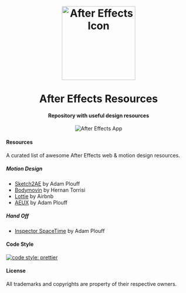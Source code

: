 <h1 align="center">
  <a href="./assets/icon.png"><img src="./assets/icon.png" alt="After Effects Icon" width="200" height="auto"></a>
  <br>
  <br>
  After Effects Resources
</h1>

<h4 align="center">Repository with useful design resources</h4>

<p align="center">
<img src="https://img.shields.io/badge/app-After%20Effects-2a0a50.svg" alt="After Effects App">
</p>

#### Resources

A curated list of awesome After Effects web & motion design resources.

##### Motion Design

* [Sketch2AE](https://google.github.io/sketch2ae/) by Adam Plouff
* [Bodymovin](https://github.com/airbnb/lottie-web/) by Hernan Torrisi
* [Lottie](http://airbnb.io/lottie/) by Airbnb
* [AEUX](https://adamplouf.github.io/aeux-doc) by Adam Plouff

##### Hand Off

* [Inspector SpaceTime](https://google.github.io/inspectorspacetime/) by Adam Plouff

#### Code Style

[![code style: prettier](https://img.shields.io/badge/code_style-prettier-2a0a50.svg)](https://github.com/prettier/prettier)

#### License

All trademarks and copyrights are property of their respective owners.
